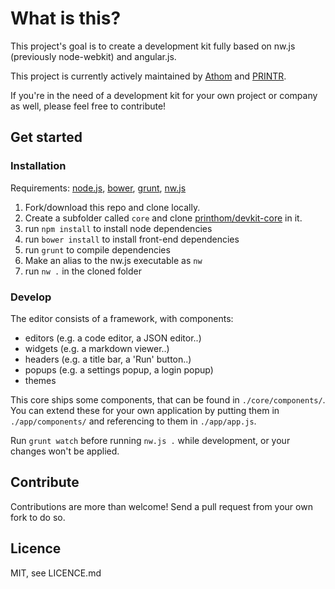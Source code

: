 # What is this?
This project's goal is to create a development kit fully based on nw.js (previously node-webkit) and angular.js.

This project is currently actively maintained by [Athom](https://github.com/athombv/) and [PRINTR](https://github.com/PRINTR3D).

If you're in the need of a development kit for your own project or company as well, please feel free to contribute!

## Get started

### Installation
Requirements: [node.js](https://nodejs.org/), [bower](http://bower.io/), [grunt](http://gruntjs.com/), [nw.js](https://github.com/nwjs/nw.js/)

1. Fork/download this repo and clone locally.
2. Create a subfolder called `core` and clone [printhom/devkit-core](https://github.com/printhom/devkit-core) in it.
2. run `npm install` to install node dependencies
3. run `bower install` to install front-end dependencies
4. run `grunt` to compile dependencies
5. Make an alias to the nw.js executable as `nw`
6. run `nw .` in the cloned folder

### Develop
The editor consists of a framework, with components:

* editors (e.g. a code editor, a JSON editor..)
* widgets (e.g. a markdown viewer..)
* headers (e.g. a title bar, a 'Run' button..)
* popups (e.g. a settings popup, a login popup)
* themes

This core ships some components, that can be found in `./core/components/`. You can extend these for your own application by putting them in `./app/components/` and referencing to them in `./app/app.js`.

Run `grunt watch` before running `nw.js .` while development, or your changes won't be applied.

## Contribute
Contributions are more than welcome! Send a pull request from your own fork to do so.

## Licence
MIT, see LICENCE.md